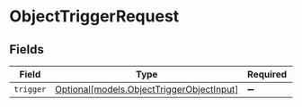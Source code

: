 # ObjectTriggerRequest


## Fields

| Field                                                                              | Type                                                                               | Required                                                                           | Description                                                                        |
| ---------------------------------------------------------------------------------- | ---------------------------------------------------------------------------------- | ---------------------------------------------------------------------------------- | ---------------------------------------------------------------------------------- |
| `trigger`                                                                          | [Optional[models.ObjectTriggerObjectInput]](../models/objecttriggerobjectinput.md) | :heavy_minus_sign:                                                                 | N/A                                                                                |